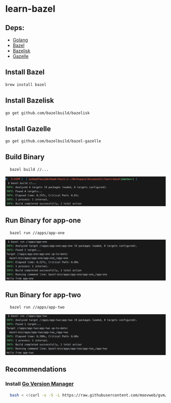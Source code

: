 # learn-bazel

## Deps:

- [Golang](https://go.dev/)
- [Bazel](https://bazel.build/)
- [Bazelisk](https://github.com/bazelbuild/bazelisk)
- [Gazelle](https://github.com/bazelbuild/bazel-gazelle)

## Install Bazel
```bash
brew install bazel
```

## Install Bazelisk
```bash
go get github.com/bazelbuild/bazelisk
```

## Install Gazelle
```bash
go get github.com/bazelbuild/bazel-gazelle
```

## Build Binary
```bash
  bazel build //...
```
![build.png](screenshots%2Fbuild.png)

## Run Binary for app-one
```bash
  bazel run //apps/app-one
```
![run-app-one.png](screenshots%2Frun-app-one.png)

## Run Binary for app-two
```bash
  bazel run //apps/app-two
```
![run-app-two.png](screenshots%2Frun-app-two.png)

## Recommendations
### Install [Go Version Manager](https://github.com/moovweb/gvm)
```bash
  bash < <(curl -s -S -L https://raw.githubusercontent.com/moovweb/gvm/master/binscripts/gvm-installer)
```